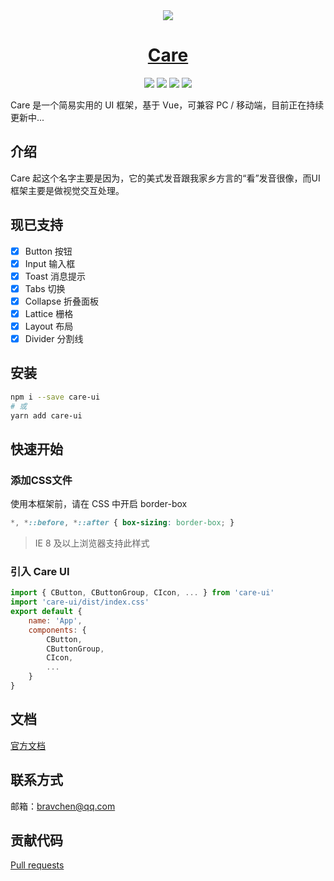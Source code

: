 <div align="center">
<img src="https://chenning02.github.io/care/hero.png">
</div>

<h1 align="center"><a href="https://chenning02.github.io/care/" target="_blank">Care</a></h1>

<div align="center">
<img src="https://travis-ci.org/ChenNing02/care.svg?branch=master">
<img src="https://img.shields.io/npm/v/care-ui.svg">
<img src="https://img.shields.io/badge/language-JavaScript-blue.svg">
<img src="https://img.shields.io/badge/License-MIT-yellow.svg">
</div>

Care 是一个简易实用的 UI 框架，基于 Vue，可兼容 PC / 移动端，目前正在持续更新中...

## 介绍

Care 起这个名字主要是因为，它的美式发音跟我家乡方言的“看”发音很像，而UI框架主要是做视觉交互处理。

## 现已支持

- [x] Button 按钮
- [x] Input 输入框
- [x] Toast 消息提示
- [x] Tabs 切换
- [x] Collapse 折叠面板
- [x] Lattice 栅格
- [x] Layout 布局
- [x] Divider 分割线

## 安装

```sh
npm i --save care-ui
# 或
yarn add care-ui
```

## 快速开始

### 添加CSS文件

使用本框架前，请在 CSS 中开启 border-box

```css
*, *::before, *::after { box-sizing: border-box; }
```

> IE 8 及以上浏览器支持此样式

### 引入 Care UI

```js
import { CButton, CButtonGroup, CIcon, ... } from 'care-ui'
import 'care-ui/dist/index.css'
export default {
    name: 'App',
    components: {
        CButton,
        CButtonGroup,
        CIcon,
        ...
    }
}
```

## 文档

[官方文档](https://chenning02.github.io/care/)

## 联系方式

邮箱：<a href="mailto:bravchen@qq.com">bravchen@qq.com</a>

## 贡献代码

[Pull requests](https://github.com/ChenNing02/care/pulls)
